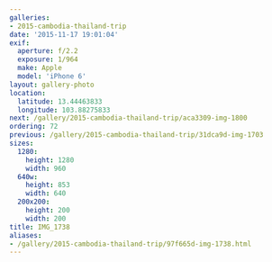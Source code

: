 ```yaml
---
galleries:
- 2015-cambodia-thailand-trip
date: '2015-11-17 19:01:04'
exif:
  aperture: f/2.2
  exposure: 1/964
  make: Apple
  model: 'iPhone 6'
layout: gallery-photo
location:
  latitude: 13.44463833
  longitude: 103.88275833
next: /gallery/2015-cambodia-thailand-trip/aca3309-img-1800
ordering: 72
previous: /gallery/2015-cambodia-thailand-trip/31dca9d-img-1703
sizes:
  1280:
    height: 1280
    width: 960
  640w:
    height: 853
    width: 640
  200x200:
    height: 200
    width: 200
title: IMG_1738
aliases:
- /gallery/2015-cambodia-thailand-trip/97f665d-img-1738.html
---
```

